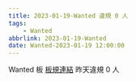 ```yaml
---
title: 2023-01-19-Wanted 違規 0 人
tags:
    - Wanted
abbrlink: 2023-01-19-Wanted
date: Wanted-2023-01-19 12:00:00
---
```

Wanted 板 [板規連結](https://www.ptt.cc/bbs/Wanted/M.1608829773.A.D3B.html)
昨天違規 0 人
